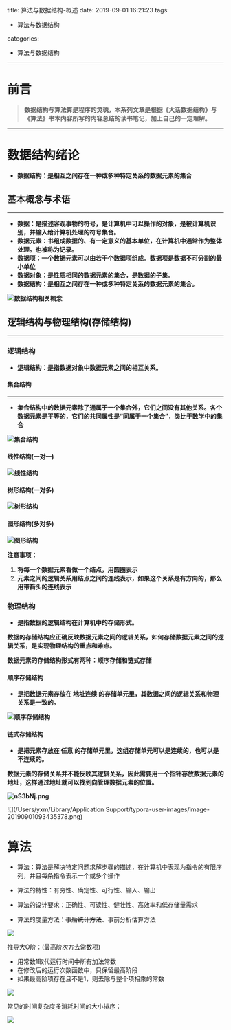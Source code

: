 title: 算法与数据结构-概述
date: 2019-09-01 16:21:23
tags:

- 算法与数据结构

categories:

- 算法与数据结构

---



# **前言**

> **数据结构与算法算是程序的灵魂，本系列文章是根据《大话数据结构》与《算法》书本内容所写的内容总结的读书笔记，加上自己的一定理解。**

---

# **数据结构绪论**

- **数据结构：是相互之间存在一种或多种特定关系的数据元素的集合**

## **基本概念与术语**

---

- **数据：是描述客观事物的符号，是计算机中可以操作的对象，是被计算机识别，并输入给计算机处理的符号集合。**
- **数据元素：书组成数据的、有一定意义的基本单位，在计算机中通常作为整体处理。也被称为记录。**
- **数据项：一个数据元素可以由若干个数据项组成。数据项是数据不可分割的最小单位**
- **数据对象：是性质相同的数据元素的集合，是数据的子集。**
- **数据结构：是相互之间存在一种或多种特定关系的数据元素的集合。**

**![数据结构相关概念](https://i.loli.net/2019/09/01/Z9uADXRG7HNpkbY.png)**



## **逻辑结构与物理结构(存储结构)**

---

### **逻辑结构**

- **逻辑结构：是指数据对象中数据元素之间的相互关系。**

#### **集合结构**

---

- **集合结构中的数据元素除了通属于一个集合外，它们之间没有其他关系。各个数据元素是平等的，它们的共同属性是“同属于一个集合”，类比于数学中的集合**

**![集合结构](https://s2.ax1x.com/2019/09/01/nSlNb4.png)**



#### **线性结构(一对一)**

**![线性结构](https://s2.ax1x.com/2019/09/01/nS1gS0.png)**

#### **树形结构(一对多)**

**![树形结构](https://s2.ax1x.com/2019/09/01/nS12lV.png)**

#### **图形结构(多对多)**

**![图形结构](https://s2.ax1x.com/2019/09/01/nS1RyT.png)**



**注意事项：**

1. **将每一个数据元素看做一个结点，用圆圈表示**
2. **元素之间的逻辑关系用结点之间的连线表示，如果这个关系是有方向的，那么用带箭头的连线表示**



### **物理结构**

- **是指数据的逻辑结构在计算机中的存储形式。**

**数据的存储结构应正确反映数据元素之间的逻辑关系，如何存储数据元素之间的逻辑关系，是实现物理结构的重点和难点。**

**数据元素的存储结构形式有两种：顺序存储和链式存储**

#### **顺序存储结构**

- **是把数据元素存放在 地址连续 的存储单元里，其数据之间的逻辑关系和物理关系是一致的。**

**![顺序存储结构](https://s2.ax1x.com/2019/09/01/nS3J74.png)**

#### **链式存储结构**

- **是把元素存放在 任意 的存储单元里，这组存储单元可以是连续的，也可以是不连续的。**

**数据元素的存储关系并不能反映其逻辑关系，因此需要用一个指针存放数据元素的地址，这样通过地址就可以找到向管理数据元素的位置。**

**![nS3bNj.png](https://s2.ax1x.com/2019/09/01/nS3bNj.png)**



![](/Users/yxm/Library/Application Support/typora-user-images/image-20190901093435378.png)







# 算法

- 算法：算法是解决特定问题求解步骤的描述，在计算机中表现为指令的有限序列，并且每条指令表示一个或多个操作

- 算法的特性：有穷性、确定性、可行性、输入、输出
- 算法的设计要求：正确性、可读性、健壮性、高效率和低存储量需求
- 算法的度量方法：~~事后统计方法~~、事前分析估算方法

![](https://s2.ax1x.com/2019/09/01/nS8IR1.png)

推导大O阶：(最高阶次方去常数项)

- 用常数1取代运行时间中所有加法常数
- 在修改后的运行次数函数中，只保留最高阶段
- 如果最高阶项存在且不是1，则去除与整个项相乘的常数

![](https://s2.ax1x.com/2019/09/01/nSGMLT.png)

常见的时间复杂度多消耗时间的大小排序：

![](https://s2.ax1x.com/2019/09/01/nSGleU.png)

